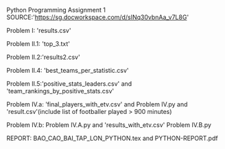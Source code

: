 Python Programming
Assignment 1
SOURCE:'https://sg.docworkspace.com/d/sINq30vbnAa_v7L8G'

Problem I: 'results.csv'

Problem II.1: 'top_3.txt'

Problem II.2:'results2.csv'

Problem II.4: 'best_teams_per_statistic.csv'

Problem II.5:'positive_stats_leaders.csv' and 'team_rankings_by_positive_stats.csv'

Problem IV.a: 'final_players_with_etv.csv' and Problem IV.py and 'result.csv'(include list of footballer played > 900 minutes)

Problem IV.b:  Problem IV.A.py and 'results_with_etv.csv'
              Problem IV.B.py 

REPORT: BAO_CAO_BAI_TAP_LON_PYTHON.tex and PYTHON-REPORT.pdf
